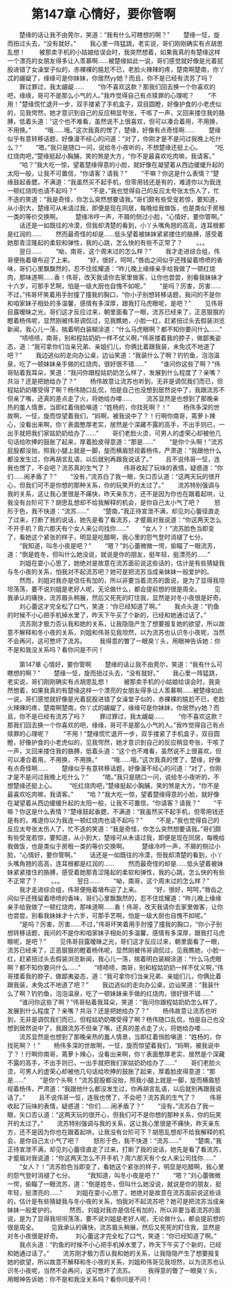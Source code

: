 # 　　第147章 心情好，要你管啊
　　楚缘的话让我不由莞尔，笑道：“我有什么可瞎想的啊？”
　　楚缘一怔，旋而扭过头去，“没有就好。”
　　我心里一阵猛跳，老实说，哥们刚刚确实有点胡思乱想！
　　被那卖手机的小姑娘给误会时，我突然想着，如果我真的有楚缘这样一个漂亮的女朋友得多让人羡慕啊……被楚缘如此一说，哥们感觉就好像是光着屁股进错了女澡堂子似的，赤裸裸的尴尬不已，老脸火辣辣的疼，楚南啊楚南，你丫忒的龌龊了，缘缘可是你妹妹，你居然yy她？而且，你不是已经有流苏了吗？
　　罪过罪过，我太龌龊……
　　“你不喜欢这款？那我们回去换一个你喜欢的吧，缘缘，哥可不是那么小气的人。”我咋觉得自己有点赎罪的心理呢？
　　“不用！”楚缘慌忙退开一步，双手搂紧了手机盒子，双目圆瞪，好像护食的小老虎似的，见我愕然，她才意识到自己的反应稍显夸张，干咳了一声，又回来搂住我的胳膊，低着头道：“这个也不难看，虽然说不上很喜欢，但可以凑合着用，不用换，不用换。”
　　“哦……哦。”这次我真的愣了，楚缘，好像有点奇怪啊……
　　楚缘似乎有意转移话题，好像漫不经心的问道：“对了，你刚才是不是问过我晚上吃什么？”
　　“嗯。”我只是随口一问，说给冬小夜听的，不想楚缘还挺上心。
　　“吃红烧肉吧，”楚缘挺起小胸脯，笑的煞是大方，“你不是最喜欢吃肉嘛，我请客。”
　　“哈？”我大吃一惊，望着楚缘得意的小脸，就好像在凝望着从西边缓缓升起的太阳一般，让我不可置信，“你请客？请我？”
　　“干嘛？你这是什么表情？”楚缘鼓起香腮，不满道：“我虽然买不起手机，但零用钱还是有的，难道你以为我连一顿红烧肉也请不起吗？”
　　“不是，”我也觉得自己的反应太夸张太伤人了，忙不迭的笑道：“我是奇怪，你怎么突然想要请我。”哥们颇有些受宠若惊，要知道，从小到大，楚缘可从未请过我，即便是现在同居，每晚给我做饭，也是类似于房租一类的等价交换啊。
　　楚缘冷哼一声，不屑的侧过小脸，“心情好，要你管啊。”
　　话还是一如既往的冷漠，但我却清楚的看到，小丫头嘴角翘的高高，连耳根都是红润的……
　　然而最奇怪的却是……低头望着被妹妹紧紧搂住的胳膊，感受着她那青涩隆起的柔软和弹性，我的心跳，怎么快的有些不正常了？
　　。。。
　　翌日……
　　“呦，南哥，这个周末过的怎么样？”
　　我才走进综合组，伟哥便拖着墩布迎了上来。
　　“好，很好，呵呵，”唇齿之间似乎还残留着喷喷的香味，哥们心里飘飘然的，忍不住炫耀道：“昨儿晚上缘缘亲手给我做了一顿红烧肉，那味道啊……香！伟哥，改天我请你去家里做客，让你也尝尝，别看我妹妹才十六岁，可那手艺啊，怕是一级大厨也自愧不如呢。”
　　“是吗？厉害，厉害……不过，”伟哥坏笑着用手肘撞了撞我的胸口，“你小子别想转移话题，我问的不是你和咱家妹子相处的多温馨，感情有多深厚，跟我打马虎眼呢，是吧？”
　　见伟哥目露暧昧之光，哥们这才反应过来，朝里面看了一眼，流苏已经来了，正恶狠狠的瞪着杨伟呢，显然刚被伟哥调侃过，见我瞧她，小脸一红，赶紧扭过头去假装浏览新闻，我心儿一荡，揣着明白装糊涂道：“什么马虎眼啊？都不知你要问什么……”
　　“啧啧啧，南哥，别和程姑奶奶一样不仗义啊，”伟哥搂着我的脖子，做鄙夷姿态，道：“我可拿你们当亲兄弟、亲姐们儿，你俩比着跟我装，未免忒不地道了吧？”
　　我边逃似的走向办公桌，边讪笑道：“我装什么了啊？钓钓鱼，泡泡温泉，吃了一顿妹妹亲手做的红烧肉，很好很不错……”
　　“谁问你这些了啊？”伟哥贴着我耳朵，笑道：“我问你跟程姑奶奶怎么样了，发展到什么程度了？亲嘴？共浴？还是把她给办了？”
　　杨伟故意让流苏也听到，无非是调侃我们而已，但程姑奶奶哪受得了啊？杨伟随口乱侃，怕是自己也没想到居然说中了，我跟流苏不但亲了嘴，还真的差点走了火，将她给办喽……
　　流苏显然是也想到了那晚亲热的羞人情景，当即红着俏脸嗔道：“姓杨的，你找死啊？！”
　　杨伟多深的世故啊，一怔，旋而惊望着我们，“妈啊，被我说中了？！行啊你南哥，蔫萝卜辣心，没看出来啊，你丫表面憨厚老实，居然是个深藏不露的高手，不出手则已，一出手就把我们家姑奶奶给办了……”
　　哥们老脸火烫，可男人的虚荣心却被他几句话给吹捧的鼓胀了起来，厚着脸皮得意道：“那是……”
　　“是你个头啊！”流苏屁股都没抬，照我小腿上就是一脚，旋而横眉怒视着杨伟，严肃道：“我跟他什么都没发生过，你再胡言乱语，以后就别再跟我说话了。”
　　且不说伟哥一怔，连我也愣了，不会吧？流苏真的生气了？
　　伟哥收起了玩味的表情，疑惑道：“你们……闹矛盾了？”
　　“没有，”流苏白了我一眼，矢口否认道：“这两天玩的很开心，但我们可不是你想的那种关系，你的玩笑开的太过了。”
　　流苏特别强调与我的关系，这让我心里很是不痛快，昨天亲东方，还不是因为你也在跟着起哄，让我没有台阶可下？胡思乱想却不给我解释的机会，是你自己太小气了吧？
　　怒形于色，我不快道：“流苏……”
　　“楚南，”我正待宣泄不满，却见刘心蕾径直走了过来，打断了我的说话，她先是看了看流苏，才蹙眉对我说道：“你这两天怎么不开手机？周六那天有个女人来公司找你……”
　　“女人？！”流苏脸色当即变了，看她这个紧张的样子，明显是吃醋啊，我心里的怨气登时消褪了七分。
　　“我知道，叫冬小夜是吧？”
　　“嗯？”刘心蕾微微一愕，偷瞄了一眼流苏，道：“倒是姓冬，但叫什么她没说，就说是你的朋友，挺年轻，挺漂亮的……”
　　刘姐在耍小心思了，她绝对是故意在流苏面前说这些话的，估计是有些猜疑我与冬小夜的关系，怕我对不起流苏吧？她可是把流苏当成亲妹妹一般爱护的。
　　然而，刘姐对我亦是信任有加的，所以非要当着流苏的面说，是为了显得我坦坦荡荡，要不说刘姐是老好人呢，无论做什么，都会提前想的很是周全。
　　见我承认的痛快，流苏眉头稍展，然后又死死的盯住我，显然是对冬小夜很是好奇。
　　刘心蕾这才完全松了口气，笑道：“你已经知道了啊。”
　　我点头道：“钓鱼的时候不小心把手机掉水里了，昨天下午买了个新的，已经和她通过话了。”
　　流苏刚才极力否认我和她的关系，让我隐隐产生了想要报复她的欲望，所以故意不解释和冬小夜的关系，刘姐和伟哥见我坦然，以为流苏也认识冬小夜呢，当然不会再问，这可憋坏了流苏。
　　我得意的瞥了一眼臭丫头，用眼神告诉她：你不是和我没关系吗？看你问是不问！

　　第147章 心情好，要你管啊
　　楚缘的话让我不由莞尔，笑道：“我有什么可瞎想的啊？”
　　楚缘一怔，旋而扭过头去，“没有就好。”
　　我心里一阵猛跳，老实说，哥们刚刚确实有点胡思乱想！
　　被那卖手机的小姑娘给误会时，我突然想着，如果我真的有楚缘这样一个漂亮的女朋友得多让人羡慕啊……被楚缘如此一说，哥们感觉就好像是光着屁股进错了女澡堂子似的，赤裸裸的尴尬不已，老脸火辣辣的疼，楚南啊楚南，你丫忒的龌龊了，缘缘可是你妹妹，你居然yy她？而且，你不是已经有流苏了吗？
　　罪过罪过，我太龌龊……
　　“你不喜欢这款？那我们回去换一个你喜欢的吧，缘缘，哥可不是那么小气的人。”我咋觉得自己有点赎罪的心理呢？
　　“不用！”楚缘慌忙退开一步，双手搂紧了手机盒子，双目圆瞪，好像护食的小老虎似的，见我愕然，她才意识到自己的反应稍显夸张，干咳了一声，又回来搂住我的胳膊，低着头道：“这个也不难看，虽然说不上很喜欢，但可以凑合着用，不用换，不用换。”
　　“哦……哦。”这次我真的愣了，楚缘，好像有点奇怪啊……
　　楚缘似乎有意转移话题，好像漫不经心的问道：“对了，你刚才是不是问过我晚上吃什么？”
　　“嗯。”我只是随口一问，说给冬小夜听的，不想楚缘还挺上心。
　　“吃红烧肉吧，”楚缘挺起小胸脯，笑的煞是大方，“你不是最喜欢吃肉嘛，我请客。”
　　“哈？”我大吃一惊，望着楚缘得意的小脸，就好像在凝望着从西边缓缓升起的太阳一般，让我不可置信，“你请客？请我？”
　　“干嘛？你这是什么表情？”楚缘鼓起香腮，不满道：“我虽然买不起手机，但零用钱还是有的，难道你以为我连一顿红烧肉也请不起吗？”
　　“不是，”我也觉得自己的反应太夸张太伤人了，忙不迭的笑道：“我是奇怪，你怎么突然想要请我。”哥们颇有些受宠若惊，要知道，从小到大，楚缘可从未请过我，即便是现在同居，每晚给我做饭，也是类似于房租一类的等价交换啊。
　　楚缘冷哼一声，不屑的侧过小脸，“心情好，要你管啊。”
　　话还是一如既往的冷漠，但我却清楚的看到，小丫头嘴角翘的高高，连耳根都是红润的……
　　然而最奇怪的却是……低头望着被妹妹紧紧搂住的胳膊，感受着她那青涩隆起的柔软和弹性，我的心跳，怎么快的有些不正常了？
　　。。。
　　翌日……
　　“呦，南哥，这个周末过的怎么样？”
　　我才走进综合组，伟哥便拖着墩布迎了上来。
　　“好，很好，呵呵，”唇齿之间似乎还残留着喷喷的香味，哥们心里飘飘然的，忍不住炫耀道：“昨儿晚上缘缘亲手给我做了一顿红烧肉，那味道啊……香！伟哥，改天我请你去家里做客，让你也尝尝，别看我妹妹才十六岁，可那手艺啊，怕是一级大厨也自愧不如呢。”
　　“是吗？厉害，厉害……不过，”伟哥坏笑着用手肘撞了撞我的胸口，“你小子别想转移话题，我问的不是你和咱家妹子相处的多温馨，感情有多深厚，跟我打马虎眼呢，是吧？”
　　见伟哥目露暧昧之光，哥们这才反应过来，朝里面看了一眼，流苏已经来了，正恶狠狠的瞪着杨伟呢，显然刚被伟哥调侃过，见我瞧她，小脸一红，赶紧扭过头去假装浏览新闻，我心儿一荡，揣着明白装糊涂道：“什么马虎眼啊？都不知你要问什么……”
　　“啧啧啧，南哥，别和程姑奶奶一样不仗义啊，”伟哥搂着我的脖子，做鄙夷姿态，道：“我可拿你们当亲兄弟、亲姐们儿，你俩比着跟我装，未免忒不地道了吧？”
　　我边逃似的走向办公桌，边讪笑道：“我装什么了啊？钓钓鱼，泡泡温泉，吃了一顿妹妹亲手做的红烧肉，很好很不错……”
　　“谁问你这些了啊？”伟哥贴着我耳朵，笑道：“我问你跟程姑奶奶怎么样了，发展到什么程度了？亲嘴？共浴？还是把她给办了？”
　　杨伟故意让流苏也听到，无非是调侃我们而已，但程姑奶奶哪受得了啊？杨伟随口乱侃，怕是自己也没想到居然说中了，我跟流苏不但亲了嘴，还真的差点走了火，将她给办喽……
　　流苏显然是也想到了那晚亲热的羞人情景，当即红着俏脸嗔道：“姓杨的，你找死啊？！”
　　杨伟多深的世故啊，一怔，旋而惊望着我们，“妈啊，被我说中了？！行啊你南哥，蔫萝卜辣心，没看出来啊，你丫表面憨厚老实，居然是个深藏不露的高手，不出手则已，一出手就把我们家姑奶奶给办了……”
　　哥们老脸火烫，可男人的虚荣心却被他几句话给吹捧的鼓胀了起来，厚着脸皮得意道：“那是……”
　　“是你个头啊！”流苏屁股都没抬，照我小腿上就是一脚，旋而横眉怒视着杨伟，严肃道：“我跟他什么都没发生过，你再胡言乱语，以后就别再跟我说话了。”
　　且不说伟哥一怔，连我也愣了，不会吧？流苏真的生气了？
　　伟哥收起了玩味的表情，疑惑道：“你们……闹矛盾了？”
　　“没有，”流苏白了我一眼，矢口否认道：“这两天玩的很开心，但我们可不是你想的那种关系，你的玩笑开的太过了。”
　　流苏特别强调与我的关系，这让我心里很是不痛快，昨天亲东方，还不是因为你也在跟着起哄，让我没有台阶可下？胡思乱想却不给我解释的机会，是你自己太小气了吧？
　　怒形于色，我不快道：“流苏……”
　　“楚南，”我正待宣泄不满，却见刘心蕾径直走了过来，打断了我的说话，她先是看了看流苏，才蹙眉对我说道：“你这两天怎么不开手机？周六那天有个女人来公司找你……”
　　“女人？！”流苏脸色当即变了，看她这个紧张的样子，明显是吃醋啊，我心里的怨气登时消褪了七分。
　　“我知道，叫冬小夜是吧？”
　　“嗯？”刘心蕾微微一愕，偷瞄了一眼流苏，道：“倒是姓冬，但叫什么她没说，就说是你的朋友，挺年轻，挺漂亮的……”
　　刘姐在耍小心思了，她绝对是故意在流苏面前说这些话的，估计是有些猜疑我与冬小夜的关系，怕我对不起流苏吧？她可是把流苏当成亲妹妹一般爱护的。
　　然而，刘姐对我亦是信任有加的，所以非要当着流苏的面说，是为了显得我坦坦荡荡，要不说刘姐是老好人呢，无论做什么，都会提前想的很是周全。
　　见我承认的痛快，流苏眉头稍展，然后又死死的盯住我，显然是对冬小夜很是好奇。
　　刘心蕾这才完全松了口气，笑道：“你已经知道了啊。”
　　我点头道：“钓鱼的时候不小心把手机掉水里了，昨天下午买了个新的，已经和她通过话了。”
　　流苏刚才极力否认我和她的关系，让我隐隐产生了想要报复她的欲望，所以故意不解释和冬小夜的关系，刘姐和伟哥见我坦然，以为流苏也认识冬小夜呢，当然不会再问，这可憋坏了流苏。
　　我得意的瞥了一眼臭丫头，用眼神告诉她：你不是和我没关系吗？看你问是不问！
